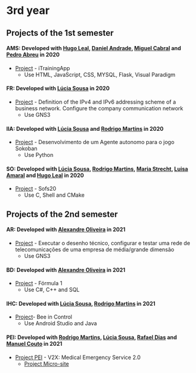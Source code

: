 # 3rd year

## Projects of the 1st semester

#### AMS: Developed with [Hugo Leal](https://github.com/hugolardosa), [Daniel Andrade](https://github.com/AnBapDan), [Miguel Cabral](https://github.com/Migueljfc) and [Pedro Abreu](https://github.com/Torrakanor611) in 2020
* [Project](https://github.com/RaquelPinto2000/3ano/tree/main/1%20semestre/AMS/praticas/projeto) - iTrainingApp
    - Use HTML, JavaScript, CSS, MYSQL, Flask, Visual Paradigm

#### FR: Developed with [Lúcia Sousa](https://github.com/luciasousa) in 2020
* [Project](https://github.com/RaquelPinto2000/3ano/tree/main/1%20semestre/FR/pratica/mini-projeto/Projeto_FR) - Definition of the IPv4 and IPv6 addressing scheme of a business network. Configure the company communication network
    - Use GNS3

#### IIA: Developed with [Lúcia Sousa](https://github.com/luciasousa) and [Rodrigo Martins](https://github.com/rodrigo740) in 2020
* [Project](https://github.com/RaquelPinto2000/3ano/tree/main/1%20semestre/IIA/pratica/projeto/trabalho-de-grupo-sokoban-93264_93086_92948_p5) -  Desenvolvimento de um Agente autonomo para o jogo Sokoban
    - Use Python


#### SO: Developed with [Lúcia Sousa](https://github.com/luciasousa), [Rodrigo Martins](https://github.com/rodrigo740), [Maria Strecht](https://github.com/MariaStrecht), [Luisa Amaral](https://github.com/LuisaTheAmaral) and [Hugo Leal](https://github.com/hugolardosa) in 2020
* [Project](https://github.com/RaquelPinto2000/3ano/tree/main/1%20semestre/SO/pratica/tema2) - Sofs20
    - Use C, Shell and CMake


## Projects of the 2nd semester

#### AR: Developed with [Alexandre Oliveira](https://github.com/AlexOliZ) in 2021
* [Project](https://github.com/RaquelPinto2000/3ano/tree/main/2%20semestre/AR/Pratica/Projeto) - Executar o desenho técnico, configurar e testar uma rede de telecomunicações de uma empresa de média/grande dimensão
    - Use GNS3


#### BD: Developed with [Alexandre Oliveira](https://github.com/AlexOliZ) in 2021
* [Project](https://github.com/RaquelPinto2000/3ano/tree/main/2%20semestre/BD/Pratica/Projeto) - Fórmula 1
    - Use C#, C++ and SQL

#### IHC: Developed with [Lúcia Sousa](https://github.com/luciasousa), [Rodrigo Martins](https://github.com/rodrigo740) in 2021
* [Project](https://github.com/RaquelPinto2000/4ano/tree/main/2%20semestre/EGS/Pratica/Projeto)- Bee in Control
    - Use Android Studio and Java

#### PEI: Developed with [Rodrigo Martins](https://github.com/rodrigo740), [Lúcia Sousa](https://github.com/luciasousa), [Rafael Dias](https://github.com/rafaeldsd) and [Manuel Couto](https://github.com/coutooo) in 2021
* [Project PEI](https://github.com/RaquelPinto2000/4ano/tree/main/2%20semestre/SD/Pratica/Assig1-project) - V2X: Medical Emergency Service 2.0
    - [Project Micro-site](https://github.com/RaquelPinto2000/3ano/tree/main/2%20semestre/PEI/rodrigo740.github.io)
